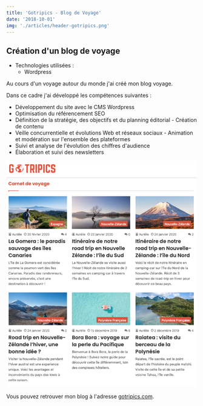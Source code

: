 ```yaml
---
title: 'Gotripics - Blog de Voyage'
date: '2018-10-01'
img: './articles/header-gotripics.png'
---
```


## Création d'un blog de voyage

* Technologies utilisées : 
    * Wordpress

Au cours d'un voyage autour du monde j'ai créé mon blog voyage.

Dans ce cadre j'ai développé les compétences suivantes :

- Développement du site avec le CMS Wordpress
- Optimisation du référencement SEO
- Définition de la stratégie, des objectifs et du planning éditorial - Création de contenu
- Veille concurrentielle et évolutions Web et réseaux sociaux - Animation et modération sur l'ensemble des plateformes
- Suivi et analyse de l'évolution des chiffres d'audience
- Élaboration et suivi des newsletters

![carnets de voyage](./img-gotripics/carnet-voyage-gotripics.png)

Vous pouvez retrouver mon blog à l'adresse [gotripics.com](https://www.gotripics.com/).
